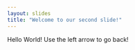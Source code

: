 ```yaml
---
layout: slides
title: "Welcome to our second slide!"
---
```

Hello World!
Use the left arrow to go back!
